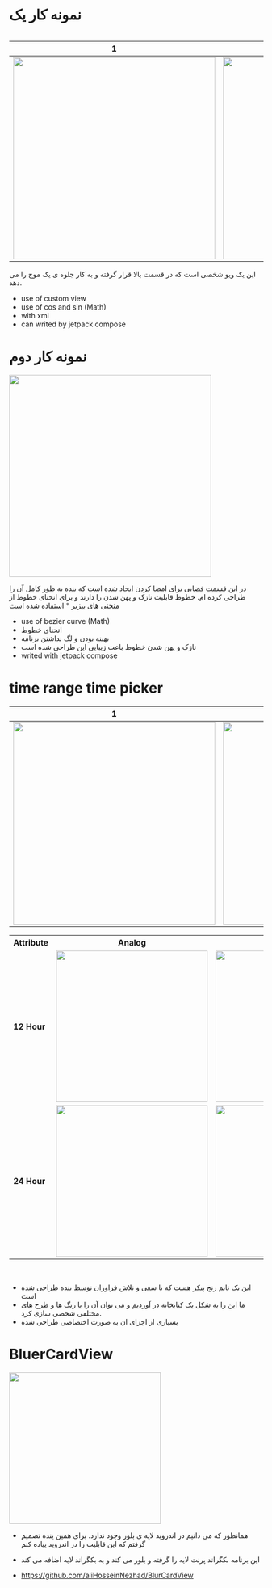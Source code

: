 
# نمونه کار یک
<table>
 <tr>
  
 </tr>
 <tr>
  
 </tr>
 </table>

|  1  | 2 |
| ------------- | ------------- |
| <img src="res/waveView (1).gif" width="400px">  | <img src="res/waveView (2).gif" width="400px">  |



 این یک ویو شخصی است که در قسمت بالا قرار گرفته و به کار جلوه ی یک موج را می دهد.
* use of custom view
* use of cos and sin (Math)
* with xml
* can writed by jetpack compose


# نمونه کار دوم

<img src="res/signature.gif" width="400px">

در این قسمت فضایی برای امضا کردن ایجاد شده است که بنده به طور کامل آن را طراحی کرده ام. 
خطوط قابلیت نازک و پهن شدن را دارند و برای انحنای خطوط از منحنی های بیزیر * استفاده شده است
* use of bezier curve (Math)
* انحنای خطوط
* بهینه بودن و لگ نداشتن برنامه
* نازک و پهن شدن خطوط
باعث زیبایی این طراحی شده است
* writed with jetpack compose

# time range time picker

|  1  | 2 |
| ------------- | ------------- |
| <img src="res/timeRange1.gif" width="400px">  | <img src="res/timeRange.gif" width="400px">  |

<table>
  <tr>
        <th>Attribute</th>
        <th>Analog</th>
        <th>Digital</th>
    </tr>
  <tr>
    <td>
      <b>12 Hour</b>
    </td>
    <td>
        <img src="res/12hour_1.png" width="300">
    </td>
    <td>
        <img src="res/12hour.png" width="300">
    </td>
  </tr>
  <tr>
    <td>
      <b>24 Hour</b>
    </td>
    <td>
        <img src="res/24hour_1.png" width="300">
    </td>
    <td>
        <img src="res/24hour.png" width="300">
    </td>
  </tr>
</table>
</br>

- این یک تایم رنج پیکر هست که با سعی و تلاش فراوران توسط بنده طراحی شده است 
- ما این را به شکل یک کتابخانه در آوردیم و می توان آن را با رنگ ها و طرح های مختلفی شخصی سازی کرد.
- بسیاری از اجزای ان به صورت اختصاصی طراحی شده


# BluerCardView
 <img src="res/blurCardView.jpg" width="300">
 
 * همانطور که می دانیم در اندروید لایه ی بلور وجود ندارد. برای همین ینده تصمیم گرفتم که این قابلیت را در اندروید پیاده کنم
 
 * این برنامه بکگراند پرنت لایه را گرفته و بلور می کند و به بکگراند لایه اضافه می کند

 * https://github.com/aliHosseinNezhad/BlurCardView
